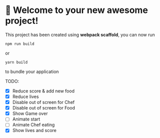 # 🚀 Welcome to your new awesome project!

This project has been created using **webpack scaffold**, you can now run

```
npm run build
```

or

```
yarn build
```

to bundle your application

TODO:
* [X] Reduce score & add new food
* [X] Reduce lives
* [X] Disable out of screen for Chef
* [X] Disable out of screen for Food
* [X] Show Game over
* [ ] Animate start
* [ ] Animate Chef eating
* [X] Show lives and score
